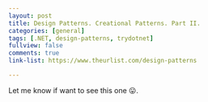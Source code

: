 ```yaml
---
layout: post
title: Design Patterns. Creational Patterns. Part II.
categories: [general]
tags: [.NET, design-patterns, trydotnet]
fullview: false
comments: true
link-list: https://www.theurlist.com/design-patterns

---
```


Let me know if want to see this one 😛.
